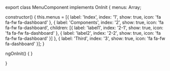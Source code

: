 export class MenuComponent implements OnInit {
  menus: Array<SoftMenuItem>;

  constructor() {
    this.menus = [{
      label: 'Index',
      index: '1',
      show: true,
      icon: 'fa fa-fw fa-dashboard'
    }, {
      label: 'Components',
      index: '2',
      show: true,
      icon: 'fa fa-fw fa-dashboard',
      children: [{
        label: 'label1',
        index: '2-1',
        show: true,
        icon: 'fa fa-fw fa-dashboard'
      }, {
        label: 'label2',
        index: '2-2',
        show: true,
        icon: 'fa fa-fw fa-dashboard'
      }]
    }, {
      label: 'Third',
      index: '3',
      show: true,
      icon: 'fa fa-fw fa-dashboard'
    }];
  }

  ngOnInit() {
  }

}
